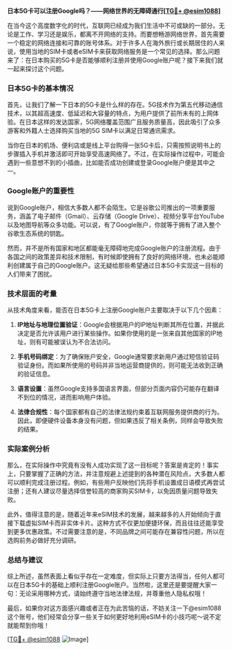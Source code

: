 **日本5G卡可以注册Google吗？——网络世界的无障碍通行[[TG💪+ @esim1088](https://t.me/s/esim1088)]**

在当今这个高度数字化的时代，互联网已经成为我们生活中不可或缺的一部分。无论是工作、学习还是娱乐，都离不开网络的支持。而要想畅游网络世界，首先需要一个稳定的网络连接和可靠的账号体系。对于许多人在海外旅行或长期居住的人来说，使用当地的SIM卡或者eSIM卡来获取网络服务是一个常见的选择。那么问题来了：在日本购买的5G卡是否能够顺利注册并使用Google账户呢？接下来我们就一起来探讨这个问题。

### 日本5G卡的基本情况

首先，让我们了解一下日本的5G卡是什么样的存在。5G技术作为第五代移动通信技术，以其超高速度、低延迟和大容量的特点，为用户提供了前所未有的上网体验。在日本这样的发达国家，5G网络覆盖范围广且服务质量高，因此吸引了众多游客和外籍人士选择购买当地的5G SIM卡以满足日常通讯需求。

当你在日本的机场、便利店或是线上平台购得一张5G卡后，只需按照说明书上的步骤插入手机并激活即可开始享受高速网络了。不过，在实际操作过程中，可能会遇到一些意想不到的小插曲，比如能否成功创建或登录Google账户便是其中之一。

### Google账户的重要性

说到Google账户，相信大多数人都不会陌生。它是谷歌公司推出的一项重要服务，涵盖了电子邮件（Gmail）、云存储（Google Drive）、视频分享平台YouTube以及地图导航等众多功能。可以说，有了Google账户，你就等于拥有了进入整个谷歌生态系统的钥匙。

然而，并不是所有国家和地区都能毫无障碍地完成Google账户的注册流程。由于各国之间的政策差异和技术限制，有时候即使拥有了良好的网络环境，也未必能顺利创建属于自己的Google账户。这无疑给那些希望通过日本5G卡实现这一目标的人们带来了困扰。

### 技术层面的考量

从技术角度来看，能否在日本5G卡上注册Google账户主要取决于以下几个因素：

1. **IP地址与地理位置验证**：Google会根据用户的IP地址判断其所在位置，并据此决定是否允许该用户进行某些操作。如果你使用的是一张来自其他国家的IP地址，则有可能被误认为不合法访问。
   
2. **手机号码绑定**：为了确保账户安全，Google通常要求新用户通过短信验证码验证身份。而如果所使用的号码并非当地运营商提供的，则可能无法收到正确的验证信息。

3. **语言设置**：虽然Google支持多国语言界面，但部分页面内容仍可能存在翻译不到位的情况，进而影响用户体验。

4. **法律合规性**：每个国家都有自己的法律法规约束着互联网服务提供商的行为。因此，即便硬件设备本身没有问题，但如果违反了相关条例，同样会导致失败的结果。

### 实际案例分析

那么，在实际操作中究竟有没有人成功实现了这一目标呢？答案是肯定的！事实上，只要掌握了正确的方法，并注意规避上述提到的各种潜在风险点，大多数人都可以顺利完成注册过程。例如，有些用户反映他们先将手机设置成日语模式再尝试注册；还有人建议尽量选择信誉较高的商家购买SIM卡，以免因质量问题导致失败。

此外，值得注意的是，随着近年来eSIM技术的发展，越来越多的人开始倾向于直接下载虚拟SIM卡而非实体卡片。这种方式不仅更加便捷环保，而且往往还能享受到更多优惠政策。不过需要注意的是，不同品牌之间可能存在兼容性问题，所以在选购前务必做好充分调研。

### 总结与建议

综上所述，虽然表面上看似乎存在一定难度，但实际上只要方法得当，任何人都可以在日本5G卡的基础上顺利注册Google账户。当然啦，这里还是要提醒大家一句：无论采用哪种方式，请始终遵守当地法律法规，并尊重他人隐私权哦！

最后，如果你对这方面感兴趣或者正在为此苦恼的话，不妨关注一下@esim1088这个账号，他们经常会分享一些关于如何更好地利用eSIM卡的小技巧呢～说不定就能帮到你哦！

[[TG💪+ @esim1088](https://t.me/s/esim1088) ![Image](https://i.postimg.cc/4NQfJmqS/Snipaste-2025-05-13-00-14-12.png)]